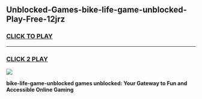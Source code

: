 
## Unblocked-Games-bike-life-game-unblocked-Play-Free-12jrz
<h3>
<a href="https://premium76.site?title=bike-life-game-unblocked&ref=18A1">CLICK TO PLAY</a></h3>
<hr>

<h3>
<a href="https://premium76.site?title=bike-life-game-unblocked&ref=18A1">CLICK 2 PLAY</a>
  
</h3>

<a href="https://premium76.site?title=bike-life-game-unblocked&ref=18A1"><img src="https://clearcache.store/games.png"></a>


**bike-life-game-unblocked games unblocked: Your Gateway to Fun and Accessible Online Gaming**
